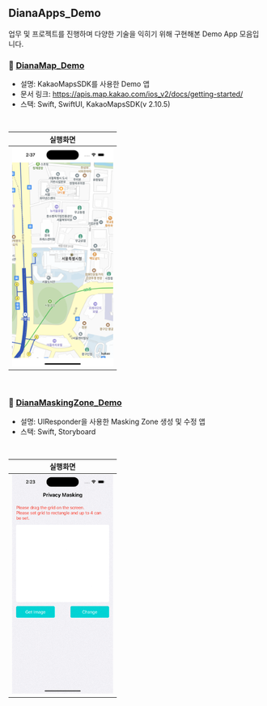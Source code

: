 ## DianaApps_Demo
업무 및 프로젝트를 진행하며 다양한 기술을 익히기 위해 구현해본 Demo App 모음입니다.</br>

### 📱 [DianaMap_Demo](https://github.com/Diana-yjh/DianaApps_Demo/tree/main/DianaMap_Demo)
- 설명: KakaoMapsSDK를 사용한 Demo 앱
- 문서 링크: https://apis.map.kakao.com/ios_v2/docs/getting-started/
- 스택: Swift, SwiftUI, KakaoMapsSDK(v 2.10.5)
</br>

|실행화면|
|---|
|<img src = "https://github.com/Diana-yjh/DianaApps_Demo/blob/main/Resources/DianaMap/DianaMap_Demo.png" width = "200"/>|

</br>

### 📱 [DianaMaskingZone_Demo]()
- 설명: UIResponder을 사용한 Masking Zone 생성 및 수정 앱
- 스택: Swift, Storyboard
</br>

|실행화면|
|---|
|<img src = "https://github.com/Diana-yjh/DianaApps_Demo/blob/main/Resources/DianaMaskingZone/DianaMaskingZone_Demo.gif" width = "200"/>|

</br>
